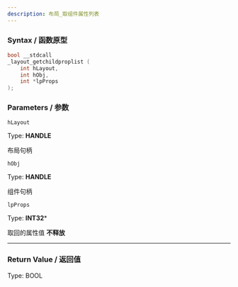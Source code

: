 ```yaml
---
description: 布局_取组件属性列表
---
```


### Syntax / 函数原型

```C++
bool __stdcall 
_layout_getchildproplist (
    int hLayout,
    int hObj,
    int *lpProps
);
```


### Parameters / 参数

`hLayout`

Type: **HANDLE**

布局句柄

`hObj`

Type: **HANDLE**

组件句柄

`lpProps`

Type: **INT32***

取回的属性值 **不释放**

---

### Return Value / 返回值

Type: BOOL
